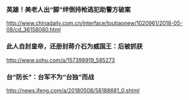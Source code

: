 ### 英雄！美老人出“脚”绊倒持枪逃犯助警方破案
http://www.chinadaily.com.cn/interface/toutiaonew/1020961/2018-05-08/cd_36158080.html
### 此人自封皇帝，还册封蒋介石为威国王：后被抓获
http://www.sohu.com/a/157398919_585273
### 台“防长”：台军不为“台独”而战
http://news.ifeng.com/a/20180508/58188681_0.shtml